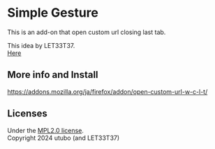 # Simple Gesture
This is an add-on that open custom url closing last tab.

This idea by LET33T37.  
[Here](https://github.com/utubo/firefox-simple_gesture/issues/78)

## More info and Install
https://addons.mozilla.org/ja/firefox/addon/open-custom-url-w-c-l-t/

## Licenses
Under the [MPL2.0 license](http://www.mozilla.org/MPL/2.0/).  
Copyright 2024 utubo (and LET33T37)

